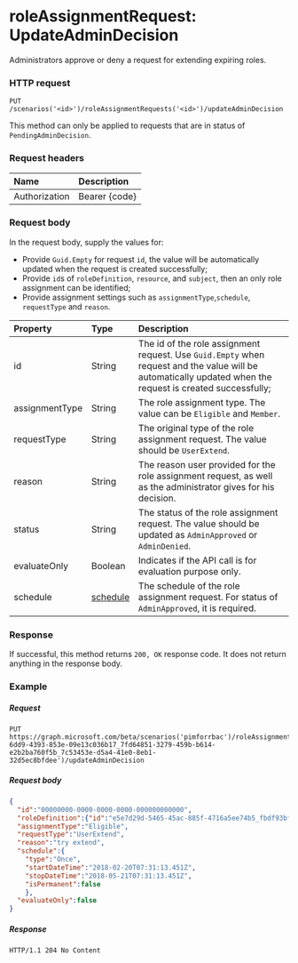 # roleAssignmentRequest: UpdateAdminDecision

Administrators approve or deny a request for extending expiring roles.
 
### HTTP request

```http
PUT /scenarios('<id>')/roleAssignmentRequests('<id>')/updateAdminDecision
```

This method can only be applied to requests that are in status of `PendingAdminDecision`.
### Request headers
| Name       | Description|
|:---------------|:----------|
| Authorization  | Bearer {code}|

### Request body
In the request body, supply the values for:
* Provide `Guid.Empty` for request `id`, the value will be automatically updated when the request is created successfully;
* Provide `id`s of `roleDefinition`, `resource`, and `subject`, then an only role assignment can be identified;
* Provide assignment settings such as `assignmentType`,`schedule`, `requestType` and `reason`.

| Property	   | Type	 |  Description|
|:---------------|:--------|:----------|
|id|String|The id of the role assignment request. Use `Guid.Empty` when request and the value will be automatically updated when the request is created successfully;|
|assignmentType|String|The role assignment type. The value can be ``Eligible`` and ``Member``.|
|requestType|String|The original type of the role assignment request. The value should be `UserExtend`.|
|reason|String|The reason user provided for the role assignment request, as well as the administrator gives for his decision.|
|status|String|The status of the role assignment request. The value should be updated as `AdminApproved` or `AdminDenied`.|
|evaluateOnly|Boolean|Indicates if the API call is for evaluation purpose only.|
|schedule|[schedule](schedule.md)| The schedule of the role assignment request. For status of `AdminApproved`, it is required.|
### Response
If successful, this method returns `200, OK` response code. It does not return anything in the response body.

### Example
##### Request
```http
PUT https://graph.microsoft.com/beta/scenarios('pimforrbac')/roleAssignmentRequests('bc6f10e6-6dd9-4393-853e-09e13c036b17_7fd64851-3279-459b-b614-e2b2ba760f5b_7c53453e-d5a4-41e0-8eb1-32d5ec8bfdee')/updateAdminDecision
```
##### Request body
```json
{
  "id":"00000000-0000-0000-0000-000000000000",
  "roleDefinition":{"id":"e5e7d29d-5465-45ac-885f-4716a5ee74b5_fbdf93bf-df7d-467e-a4d2-9458aa1360c8","resource":{"id":"e5e7d29d-5465-45ac-885f-4716a5ee74b5"}},"subject":{"id":"c178dfee-7236-44b5-a363-e15fc63d91f0"},
  "assignmentType":"Eligible",
  "requestType":"UserExtend",
  "reason":"try extend",
  "schedule":{
    "type":"Once",
    "startDateTime":"2018-02-20T07:31:13.451Z",
    "stopDateTime":"2018-05-21T07:31:13.451Z",
    "isPermanent":false
    },
  "evaluateOnly":false
}
```

##### Response

```http
HTTP/1.1 204 No Content
```